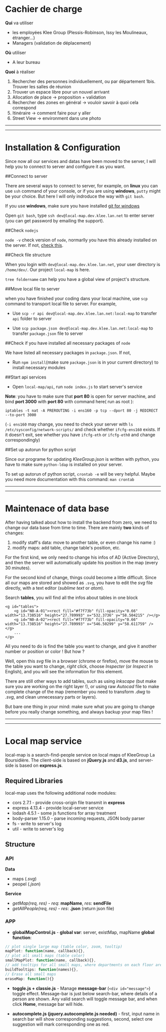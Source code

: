 # Cachier de charge

**Qui** va utiliser

* les employées Klee Group (Plessis-Robinson, Issy les Moulineaux, étranger...)
* Managers (validation de déplacement)


**Où** utiliser

* A leur bureau


**Quoi** à réaliser

1. Rechercher des personnes individuellement, ou par département 
1bis. Trouver les salles de réunion
2. Trouver un espace libre pour un nouvel arrivant
3. Allocation de place -> proposition + validation
4. Rechercher des zones en général -> vouloir savoir à quoi cela correspond
5. Itinéraire -> comment faire pour y aller
6. Street View -> environment dans une photo

-------------------------------------------------------------
-------------------------------------------------------------

# Installation & Configuration

Since now all our services and datas have been moved to the server, I will help you to connect to server and configure it as you want.

##Connect to server

There are several ways to connect to server, for example, on **linux** you can use ``ssh`` command of your console, or if you are using **windows**, ``putty`` might be your choice. But here I will only indroduce the way with ``git bash``.

If you use **windows**, make sure you have installed [git for windows](https://git-scm.com/download/win)

Open ``git bash``, type ``ssh dev@local-map.dev.klee.lan.net`` to enter server (you can get password by emailing the support).


##Check ``nodejs``

``node -v`` check version of ``node``, normarlly you have this already installed on the server. If not, [check this](https://nodejs.org/en/download/package-manager/#enterprise-linux-and-fedora).


##Check file structure

When you login with ``dev@local-map.dev.klee.lan.net``, your user directory is ``/home/dev/``. Our project ``local-map`` is here. 

``tree foldername`` can help you have a global view of project's structure.


##Move local file to server

when you have finished your coding dans your local machine, use ``scp`` command to transport local file to server. For example,

* Use ``scp -r api dev@local-map.dev.klee.lan.net:local-map`` to transfer ``api`` folder to server  

* Use ``scp package.json dev@local-map.dev.klee.lan.net:local-map`` to transfer ``package.json`` file to server 


##Check if you have installed all necessary packages of ``node``

We have listed all necessary packages in ``package.json``. If not,

* Run ``npm install``(make sure ``package.json`` is in your current directory) to install necessary modules


##Start api services

* Open ``local-map/api``, run ``node index.js`` to start server's service

**Note**: you have to make sure that **port 80** is open for server machine, and bind **port 3000** with **port 80** with command here( run as root ):

``iptables -t nat -A PREROUTING -i ens160 -p tcp --dport 80 -j REDIRECT --to-port 3000``

(``-i ens160`` may change, you need to check your server with ``ls /etc/sysconfig/network-scripts/`` and check whether ``ifcfg-ens160`` exists. If it doesn't exit, see whether you have ``ifcfg-eth`` or ``ifcfg-eth0`` and change correspondingly)


##Set up autorun for python script

Since our programe for updating *KleeGroup.json* is written with python, you have to make sure ``python-ldap`` is installed on your server. 

To set up autorun of python script, ``crontab -e`` will be very helpful. Maybe you need more documentation with this command: ``man crontab``

--------------------------------------------------------------------------
--------------------------------------------------------------------------

# Maintenace of data base

After having talked about how to install the backend from zero, we need to change our data base from time to time. There are mainly **two** kinds of changes: 

1. modify staff's data: move to another table, or even change his name :)
2. modify maps: add table, change table's position, etc.

For the first kind, we only need to change his infos of AD (Active Directory), and then the server will automatically update his position in the map (every 30 minutes).

For the second kind of change, things could become a little difficult. Since all our maps are stored and showed as ``.svg``, you have to edit the *svg* file directly, with a text editor (*sublime text* or *atom*).

Search **tables**, you will find all the infos about tables in one block

````
<g id="tables"> 
    <g id="N0-A-01"><rect fill="#f7f73b" fill-opacity="0.66" width="13.738516" height="27.789993" x="532.3736" y="58.504215" /></g>
    <g id="N0-A-02"><rect fill="#f7f73b" fill-opacity="0.66" width="13.738516" height="27.789993" x="546.50299" y="58.611759" /></g>
    ...
</g>
````
All you need to do is find the table you want to change, and give it another number or position or color ! But how ?

Well, open this *svg* file in a browser (chrome or firefox), move the mouse to the table you want to change, *right* click, choose *Inspecter* (or *Inspect* in English), and you will see the information for this element.

There are still other ways to add tables, such as using *inkscape* (but make sure you are working on the right layer !), or using raw *Autocad* file to make complete change of the map (remember you need to transform *.dwg* to *.svg*, and clean unnecessary parts or layers). 

But bare one thing in your mind: make sure what you are going to change before you really change something, and always backup your map files !

---------------------------------------------------------------------------
---------------------------------------------------------------------------

# Local map service
local-map is a search-find-people service on local maps of KleeGroup La Boursidière. The client-side is based on __jQuery.js__ and __d3.js__, and server-side is based on __express.js__.


## Required Libraries

local-map uses the following additional node modules:

* cors 2.7.1 - provide cross-origin file transmit in __express__
* express 4.13.4 - provide local-server service
* lodash 4.5.1 - some js functions for array treatment
* body-parser 1.15.0 - parse incoming requests, JSON body parser
* fs - write to server's log
* util - write to server's log


## Structure
### __API__

__Data__
* maps (*.svg*)
* peopel (*.json*)

__Service__
* *getMap(req, res)* - *req*: **mapName**, *res*: **sendFile**
* *getAllPeople(req, res)* - *res*: **.json** (return json file)

### __APP__
* **globalMapControl.js** - **global var**: server, existMap, mapName   **global function**: 
```javascript
// plot single large map (table color, zoom, tooltip)
mapPlot: function(name, callback){},
// plot all small maps (table color)
smallMapPlot: function(name, callback){},
// add tooltips for all small maps, where departments on each floor are listed
buildTooltips: function(names){},
// Erase all small maps
eraseMap: function(){}
```

* **toggle.js + classie.js** - Manage **message-bar** (``<div id="message">``) toggle effect. Message-bar is just below search-bar, where details of a person are shown. Any valid search will toggle message bar, and when click **Home**, message bar will hide.

* **autocomplete.js (jquery.autocomplete.js needed)** - first, input name in search bar will show corresponding suggestions,
                                                        second, select one suggestion will mark corresponding one as red.



